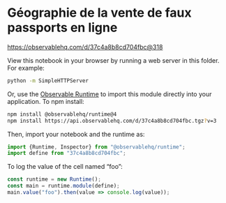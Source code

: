 # Géographie de la vente de faux passports en ligne

https://observablehq.com/d/37c4a8b8cd704fbc@318

View this notebook in your browser by running a web server in this folder. For
example:

~~~sh
python -m SimpleHTTPServer
~~~

Or, use the [Observable Runtime](https://github.com/observablehq/runtime) to
import this module directly into your application. To npm install:

~~~sh
npm install @observablehq/runtime@4
npm install https://api.observablehq.com/d/37c4a8b8cd704fbc.tgz?v=3
~~~

Then, import your notebook and the runtime as:

~~~js
import {Runtime, Inspector} from "@observablehq/runtime";
import define from "37c4a8b8cd704fbc";
~~~

To log the value of the cell named “foo”:

~~~js
const runtime = new Runtime();
const main = runtime.module(define);
main.value("foo").then(value => console.log(value));
~~~
